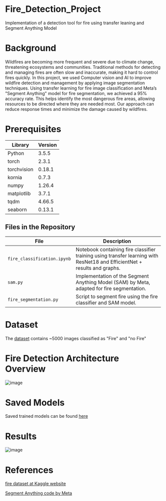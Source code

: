# Fire_Detection_Project
Implementation of a detection tool for fire using transfer leaning and Segment Anything Model

# Background
Wildfires are becoming more frequent and severe due to climate change, threatening ecosystems and communities. Traditional methods for detecting and managing fires are often slow and inaccurate, making it hard to control fires quickly. In this project, we used Computer vision and AI to improve wildfire detection and management by applying image segmentation techniques. Using transfer learning for fire image classification and Meta’s "Segment Anything" model for fire segmentation, we achieved a 95% accuracy rate. This helps identify the most dangerous fire areas, allowing resources to be directed where they are needed most. Our approach can reduce response times and minimize the damage caused by wildfires.

# Prerequisites
| Library    | Version |
|------------|---------|
| Python     | 3.5.5   |
| torch      | 2.3.1   |
| torchvision| 0.18.1  |
| kornia     | 0.7.3   |
| numpy      | 1.26.4  |
| matplotlib | 3.7.1   |
| tqdm       | 4.66.5  |
| seaborn    | 0.13.1  |

## Files in the Repository

| File                        | Description                                                                                     |
|-----------------------------|-------------------------------------------------------------------------------------------------|
| `fire_classification.ipynb`  | Notebook containing fire classifier training using transfer learning with ResNet18 and EfficientNet + results and graphs. |
| `sam.py`                     | Implementation of the Segment Anything Model (SAM) by Meta, adapted for fire segmentation.      |
| `fire_segmentation.py`       | Script to segment fire using the fire classifier and SAM model.                                 |

# Dataset
The [dataset](https://www.kaggle.com/datasets/mohnishsaiprasad/forest-fire-images) contains ~5000 images classified as "Fire" and "no Fire"

# Fire Detection Architecture Overview

![image](https://github.com/user-attachments/assets/7f811ca3-d333-4440-99cf-791df159f497)

# Saved Models

Saved trained models can be found [here](https://drive.google.com/drive/folders/12Cv1x6MlOM6n0uYE56zHQu-ssfLySUYf)

# Results
![image](https://github.com/user-attachments/assets/5ffb6982-cc92-45bf-9b0f-68b2dfdd2fa9)

# References
[fire dataset at Kaggle website](https://www.kaggle.com/datasets/mohnishsaiprasad/forest-fire-images)

[Segment Anything code by Meta](https://github.com/facebookresearch/segment-anything)



